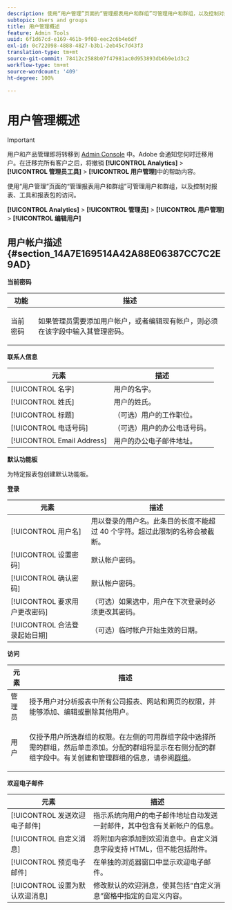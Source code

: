 ```yaml
---
description: 使用“用户管理”页面的“管理报表用户和群组”可管理用户和群组，以及控制对报表、工具和报表包的访问。
subtopic: Users and groups
title: 用户管理概述
feature: Admin Tools
uuid: 6f1d67cd-e169-461b-9f08-eec2c6b4e6df
exl-id: 0c722098-4888-4827-b3b1-2eb45c7d43f3
translation-type: tm+mt
source-git-commit: 78412c2588b07f47981ac0d953893db6b9e1d3c2
workflow-type: tm+mt
source-wordcount: '409'
ht-degree: 100%

---
```


# 用户管理概述

>[!IMPORTANT]
>
>用户和产品管理即将转移到 [Admin Console](https://helpx.adobe.com/cn/enterprise/using/admin-console.html) 中。Adobe 会通知您何时迁移用户。在迁移完所有客户之后，将撤销 **[!UICONTROL Analytics]** > **[!UICONTROL 管理员工具]** > **[!UICONTROL 用户管理]**&#x200B;中的帮助内容。

使用“用户管理”页面的“管理报表用户和群组”可管理用户和群组，以及控制对报表、工具和报表包的访问。

**[!UICONTROL Analytics]** > **[!UICONTROL 管理员]** > **[!UICONTROL 用户管理]** > **[!UICONTROL 编辑用户]**

## 用户帐户描述 {#section_14A7E169514A42A88E06387CC7C2E9AD}

**当前密码**

<table id="table_91D1FD20C4C1411292252364328677AF"> 
 <thead> 
  <tr> 
   <th colname="col1" class="entry"> 功能 </th> 
   <th colname="col2" class="entry"> 描述 </th> 
  </tr> 
 </thead>
 <tbody> 
  <tr> 
   <td colname="col1"> 当前密码 </td> 
   <td colname="col2"> <p>如果管理员需要添加用户帐户，或者编辑现有帐户，则必须在该字段中输入其管理密码。 </p> </td> 
  </tr> 
 </tbody> 
</table>

**联系人信息**

| 元素 | 描述 |
|---|---|
| [!UICONTROL 名字] | 用户的名字。 |
| [!UICONTROL 姓氏] | 用户的姓氏。 |
| [!UICONTROL 标题] | （可选）用户的工作职位。 |
| [!UICONTROL 电话号码] | （可选）用户的办公电话号码。 |
| [!UICONTROL Email Address] | 用户的办公电子邮件地址。 |

**默认功能板**

为特定报表包创建默认功能板。

**登录**

| 元素 | 描述 |
|---|---|
| [!UICONTROL 用户名] | 用以登录的用户名。此条目的长度不能超过 40 个字符。超过此限制的名称会被截断。 |
| [!UICONTROL 设置密码] | 默认帐户密码。 |
| [!UICONTROL 确认密码] | 默认帐户密码。 |
| [!UICONTROL 要求用户更改密码] | （可选）如果选中，用户在下次登录时必须更改其密码。 |
| [!UICONTROL 合法登录起始日期] | （可选）临时帐户开始生效的日期。 |

**访问**

<table id="table_5CAF9AAAE7E648B4887CEB7D682292F2"> 
 <thead> 
  <tr> 
   <th colname="col1" class="entry"> 元素 </th> 
   <th colname="col2" class="entry"> 描述 </th> 
  </tr> 
 </thead>
 <tbody> 
  <tr> 
   <td colname="col1"> <span class="wintitle"> 管理员</span> </td> 
   <td colname="col2"> 授予用户对分析报表中所有公司报表、网站和网页的权限，并能够添加、编辑或删除其他用户。 </td> 
  </tr> 
  <tr> 
   <td colname="col1"> <span class="wintitle"> 用户</span> </td> 
   <td colname="col2"> <p> 仅授予用户所选群组的权限。在左侧的<span class="uicontrol">可用群组</span>字段中选择所需的群组，然后单击<span class="uicontrol">添加</span>。分配的群组将显示在右侧<span class="uicontrol">分配的群组</span>字段中。有关创建和管理群组的信息，请参阅<a href="/help/admin/user-management2/c-user-groups/groups.md">群组</a>。 </p> </td> 
  </tr> 
 </tbody> 
</table>

**欢迎电子邮件**

| 元素 | 描述 |
|---|---|
| [!UICONTROL 发送欢迎电子邮件] | 指示系统向用户的电子邮件地址自动发送一封邮件，其中包含有关新帐户的信息。 |
| [!UICONTROL 自定义消息] | 将附加内容添加到欢迎消息中。自定义消息字段支持 HTML，但不能包括附件。 |
| [!UICONTROL 预览电子邮件] | 在单独的浏览器窗口中显示欢迎电子邮件。 |
| [!UICONTROL 设置为默认欢迎消息] | 修改默认的欢迎消息，使其包括“自定义消息”窗格中指定的自定义内容。 |
